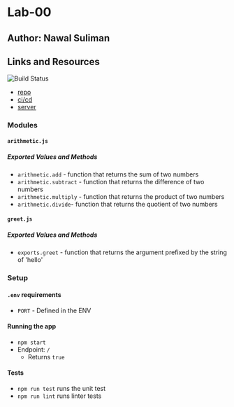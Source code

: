 # Lab-00

## Author: Nawal Suliman

## Links and Resources

![Build Status]()

* [repo](https://)
* [ci/cd](https://)
* [server](https://)

### Modules

#### `arithmetic.js`

##### Exported Values and Methods

* `arithmetic.add` - function that returns the sum of two numbers
* `arithmetic.subtract` - function that returns the difference of two numbers
* `arithmetic.multiply` - function that returns the product of two numbers
* `arithmetic.divide`- function that returns the quotient of two numbers

#### `greet.js`

##### Exported Values and Methods
* `exports.greet` - function that returns the argument prefixed by the string of 'hello'

### Setup

#### `.env` requirements

* `PORT` - Defined in the ENV

#### Running the app

* `npm start`
* Endpoint: `/`
  * Returns `true`

#### Tests

* `npm run test` runs the unit test
* `npm run lint` runs linter tests